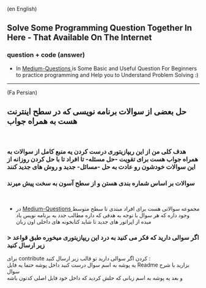 (en English)

## Solve Some Programming Question Together In Here - That Available On The Internet
### question + code (answer)

- In <a href='./Medium-Questions' >  Medium-Questions </a>  is Some Basic and Useful Question For Beginners to practice programming and Help you to Understand Problem Solving :) 



-------

(Fa Persian)
## حل بعضی از سوالات برنامه نویسی که در سطح اینترنت هست به همراه جواب
<br>
 
### هدف کلی من از این ریپازیتوری درست کردن یه منبع کامل از سوالات به همراه جواب هست برای تقویت **-حل مسئله-** تا افراد تا با حل کردن روزانه از این سوالات خودشون رو عادت به حل **-مسائل-** جدید و روش های جدید کنند

### سوالات بر اساس شماره بندی هستن و از سطح آسون به سخت پیش میرند
 
<br>
 
- در  <a href='./Medium-Questions' >Medium-Questions </a> مجموعه سوالاتی هست برای افراد مبتدی تا سطح متوسط وجود داره که هر سوال با توجه به هدفی که داره مطالب جدد  به برنامه نویس یاد میده از اپراتور های جدید تا شاید کتابخونه های داخلی اون زبان  


###  > اگر سوالی دارید که فکر می کنید به درد این ریپازیتوری میخوره طبق قواعد زیر ارسال کنید 


برای contribute کردن اگر سوالی دارید تو قالب زیر ارسال کنید :
<br>
یه پوشه به اسم سوال درست کنید داخل پوشه حتما یه فایل Readme  بزارید با شرح سوال 
<br> 
و بعد یه پوشه به اسم زبانی که حلش کردید که داخل خود فایل اصلی کدتون باشه 
